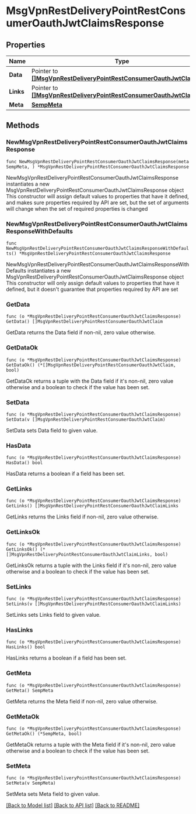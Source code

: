 # MsgVpnRestDeliveryPointRestConsumerOauthJwtClaimsResponse

## Properties

Name | Type | Description | Notes
------------ | ------------- | ------------- | -------------
**Data** | Pointer to [**[]MsgVpnRestDeliveryPointRestConsumerOauthJwtClaim**](MsgVpnRestDeliveryPointRestConsumerOauthJwtClaim.md) |  | [optional] 
**Links** | Pointer to [**[]MsgVpnRestDeliveryPointRestConsumerOauthJwtClaimLinks**](MsgVpnRestDeliveryPointRestConsumerOauthJwtClaimLinks.md) |  | [optional] 
**Meta** | [**SempMeta**](SempMeta.md) |  | 

## Methods

### NewMsgVpnRestDeliveryPointRestConsumerOauthJwtClaimsResponse

`func NewMsgVpnRestDeliveryPointRestConsumerOauthJwtClaimsResponse(meta SempMeta, ) *MsgVpnRestDeliveryPointRestConsumerOauthJwtClaimsResponse`

NewMsgVpnRestDeliveryPointRestConsumerOauthJwtClaimsResponse instantiates a new MsgVpnRestDeliveryPointRestConsumerOauthJwtClaimsResponse object
This constructor will assign default values to properties that have it defined,
and makes sure properties required by API are set, but the set of arguments
will change when the set of required properties is changed

### NewMsgVpnRestDeliveryPointRestConsumerOauthJwtClaimsResponseWithDefaults

`func NewMsgVpnRestDeliveryPointRestConsumerOauthJwtClaimsResponseWithDefaults() *MsgVpnRestDeliveryPointRestConsumerOauthJwtClaimsResponse`

NewMsgVpnRestDeliveryPointRestConsumerOauthJwtClaimsResponseWithDefaults instantiates a new MsgVpnRestDeliveryPointRestConsumerOauthJwtClaimsResponse object
This constructor will only assign default values to properties that have it defined,
but it doesn't guarantee that properties required by API are set

### GetData

`func (o *MsgVpnRestDeliveryPointRestConsumerOauthJwtClaimsResponse) GetData() []MsgVpnRestDeliveryPointRestConsumerOauthJwtClaim`

GetData returns the Data field if non-nil, zero value otherwise.

### GetDataOk

`func (o *MsgVpnRestDeliveryPointRestConsumerOauthJwtClaimsResponse) GetDataOk() (*[]MsgVpnRestDeliveryPointRestConsumerOauthJwtClaim, bool)`

GetDataOk returns a tuple with the Data field if it's non-nil, zero value otherwise
and a boolean to check if the value has been set.

### SetData

`func (o *MsgVpnRestDeliveryPointRestConsumerOauthJwtClaimsResponse) SetData(v []MsgVpnRestDeliveryPointRestConsumerOauthJwtClaim)`

SetData sets Data field to given value.

### HasData

`func (o *MsgVpnRestDeliveryPointRestConsumerOauthJwtClaimsResponse) HasData() bool`

HasData returns a boolean if a field has been set.

### GetLinks

`func (o *MsgVpnRestDeliveryPointRestConsumerOauthJwtClaimsResponse) GetLinks() []MsgVpnRestDeliveryPointRestConsumerOauthJwtClaimLinks`

GetLinks returns the Links field if non-nil, zero value otherwise.

### GetLinksOk

`func (o *MsgVpnRestDeliveryPointRestConsumerOauthJwtClaimsResponse) GetLinksOk() (*[]MsgVpnRestDeliveryPointRestConsumerOauthJwtClaimLinks, bool)`

GetLinksOk returns a tuple with the Links field if it's non-nil, zero value otherwise
and a boolean to check if the value has been set.

### SetLinks

`func (o *MsgVpnRestDeliveryPointRestConsumerOauthJwtClaimsResponse) SetLinks(v []MsgVpnRestDeliveryPointRestConsumerOauthJwtClaimLinks)`

SetLinks sets Links field to given value.

### HasLinks

`func (o *MsgVpnRestDeliveryPointRestConsumerOauthJwtClaimsResponse) HasLinks() bool`

HasLinks returns a boolean if a field has been set.

### GetMeta

`func (o *MsgVpnRestDeliveryPointRestConsumerOauthJwtClaimsResponse) GetMeta() SempMeta`

GetMeta returns the Meta field if non-nil, zero value otherwise.

### GetMetaOk

`func (o *MsgVpnRestDeliveryPointRestConsumerOauthJwtClaimsResponse) GetMetaOk() (*SempMeta, bool)`

GetMetaOk returns a tuple with the Meta field if it's non-nil, zero value otherwise
and a boolean to check if the value has been set.

### SetMeta

`func (o *MsgVpnRestDeliveryPointRestConsumerOauthJwtClaimsResponse) SetMeta(v SempMeta)`

SetMeta sets Meta field to given value.



[[Back to Model list]](../README.md#documentation-for-models) [[Back to API list]](../README.md#documentation-for-api-endpoints) [[Back to README]](../README.md)


